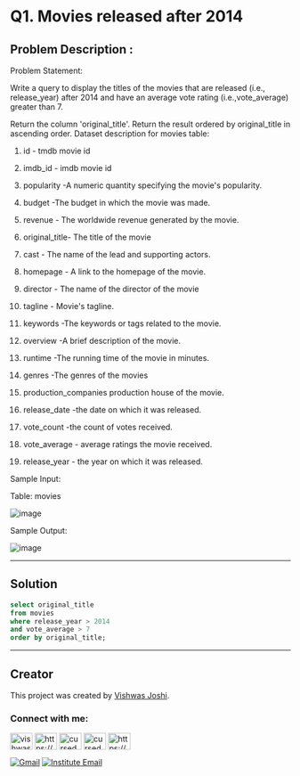 # Q1. Movies released after 2014

## Problem Description :
Problem Statement:

Write a query to display the titles of the movies that are released (i.e., release_year) after 2014 and have an average vote rating (i.e.,vote_average) greater than 7.

Return the column 'original_title'.
Return the result ordered by original_title in ascending order.
Dataset description for movies table:

1) id - tmdb movie id

2) imdb_id - imdb movie id

3) popularity -A numeric quantity specifying the movie's popularity.

4) budget -The budget in which the movie was made.

5) revenue - The worldwide revenue generated by the movie.

6) original_title- The title of the movie

7) cast - The name of the lead and supporting actors.

8) homepage - A link to the homepage of the movie.

9) director - The name of the director of the movie

10) tagline - Movie's tagline.

11) keywords -The keywords or tags related to the movie.

12) overview -A brief description of the movie.

13) runtime -The running time of the movie in minutes.

14) genres -The genres of the movies

15) production_companies production house of the movie.

16) release_date -the date on which it was released.

17) vote_count -the count of votes received.

18) vote_average - average ratings the movie received.

19) release_year - the year on which it was released.

Sample Input:

Table: movies

![image](https://github.com/vishwasjoshi2019/DSML/assets/98074283/fab976d2-6cfc-4b46-a7e9-bf5408cea1d2)


Sample Output:

![image](https://github.com/vishwasjoshi2019/DSML/assets/98074283/5cf72580-03e9-46ec-92ce-d38228bf8514)


---

## Solution

```sql
select original_title 
from movies 
where release_year > 2014 
and vote_average > 7
order by original_title;
```
---
## Creator

This project was created by [Vishwas Joshi](https://github.com/vishwasjoshi2019).



<h3 align="left">Connect with me:</h3>
<p align="left">
<a href="https://twitter.com/vishwas79116150" target="blank"><img align="center" src="https://raw.githubusercontent.com/rahuldkjain/github-profile-readme-generator/master/src/images/icons/Social/twitter.svg" alt="vishwas79116150" height="30" width="40" /></a>
<a href="https://linkedin.com/in/https://www.linkedin.com/in/vishwasjoshi2019/" target="blank"><img align="center" src="https://raw.githubusercontent.com/rahuldkjain/github-profile-readme-generator/master/src/images/icons/Social/linked-in-alt.svg" alt="https://www.linkedin.com/in/vishwasjoshi2019/" height="30" width="40" /></a>
<a href="https://instagram.com/cursed_geek" target="blank"><img align="center" src="https://raw.githubusercontent.com/rahuldkjain/github-profile-readme-generator/master/src/images/icons/Social/instagram.svg" alt="cursed_geek" height="30" width="40" /></a>
<a href="https://www.leetcode.com/cursed_geek" target="blank"><img align="center" src="https://raw.githubusercontent.com/rahuldkjain/github-profile-readme-generator/master/src/images/icons/Social/leet-code.svg" alt="cursed_geek" height="30" width="40" /></a>
<a href="https://auth.geeksforgeeks.org/user/https://auth.geeksforgeeks.org/user/vishwasjoshi2019/" target="blank"><img align="center" src="https://raw.githubusercontent.com/rahuldkjain/github-profile-readme-generator/master/src/images/icons/Social/geeks-for-geeks.svg" alt="https://auth.geeksforgeeks.org/user/vishwasjoshi2019/" height="30" width="40" /></a>
  
[![Gmail](https://img.shields.io/badge/Gmail-vishwasjoshi2019%40gmail.com-red)](mailto:vishwasjoshi2019@gmail.com)
[![Institute Email](https://img.shields.io/badge/Institute%20Email-vishwas.j%40iitgn.ac.in-red)](mailto:vishwas.j@iitgn.ac.in)
</p>
